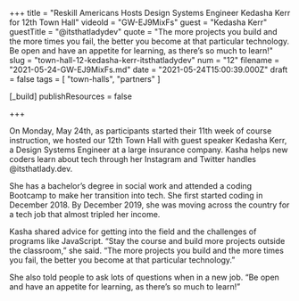 +++
title = "Reskill Americans Hosts Design Systems Engineer Kedasha Kerr for 12th Town Hall"
videoId = "GW-EJ9MixFs"
guest = "Kedasha Kerr"
guestTitle = "@itsthatladydev"
quote = "The more projects you build and the more times you fail, the better you become at that particular technology. Be open and have an appetite for learning, as there’s so much to learn!"
slug = "town-hall-12-kedasha-kerr-itsthatladydev"
num = "12"
filename = "2021-05-24-GW-EJ9MixFs.md"
date = "2021-05-24T15:00:39.000Z"
draft = false
tags = [ "town-halls", "partners" ]

[_build]
publishResources = false

+++

On Monday, May 24th, as participants started their 11th week of course instruction, we hosted our 12th Town Hall with guest speaker Kedasha Kerr, a Design Systems Engineer at a large insurance company. Kasha helps new coders learn about tech through her Instagram and Twitter handles @itsthatlady.dev. 

She has a bachelor’s degree in social work and attended a coding Bootcamp to make her transition into tech. She first started coding in December 2018. By December 2019, she was moving across the country for a tech job that almost tripled her income.  

Kasha shared advice for getting into the field and the challenges of programs like JavaScript.  “Stay the course and build more projects outside the classroom,” she said. “The more projects you build and the more times you fail, the better you become at that particular technology.”  

She also told people to ask lots of questions when in a new job. “Be open and have an appetite for learning, as there’s so much to learn!”
